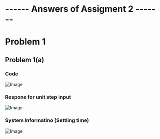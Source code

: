 # ------ Answers of Assigment 2 -------

# Problem 1

## Problem 1(a)

### Code
![Image](https://github.com/user-attachments/assets/0bd5a369-d696-41e1-8917-0fc5a4287b5c)

### Respone for unit step input 
![Image](https://github.com/user-attachments/assets/1096c84d-068a-4ea4-8296-ba23b977add6)

### System Informatino (Settling time)
![Image](https://github.com/user-attachments/assets/871519f0-7a79-4b7f-9658-5d8a1539b8b1)